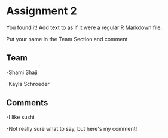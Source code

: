 # Assignment 2

You found it!  Add text to as if it were a regular R Markdown file.

Put your name in the Team Section and comment

## Team


-Shami Shaji

-Kayla Schroeder

## Comments

-I like sushi

-Not really sure what to say, but here's my comment!

